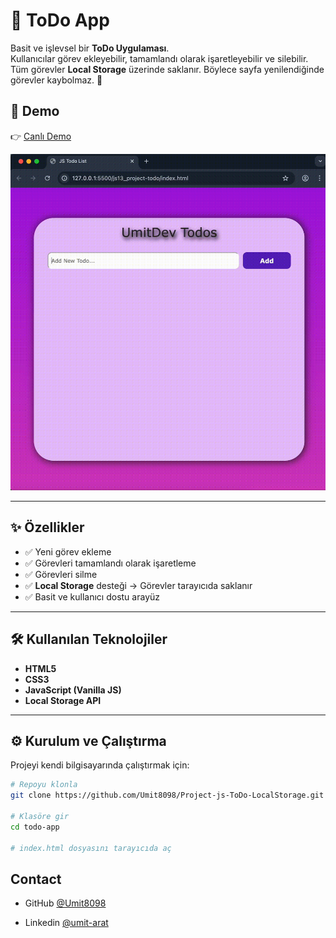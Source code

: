 # 📝 ToDo App

Basit ve işlevsel bir **ToDo Uygulaması**.  
Kullanıcılar görev ekleyebilir, tamamlandı olarak işaretleyebilir ve silebilir.  
Tüm görevler **Local Storage** üzerinde saklanır. Böylece sayfa yenilendiğinde görevler kaybolmaz. 🎉


## 🚀 Demo
👉 [Canlı Demo](https://umit8098.github.io/Project-js-ToDo-LocalStorage/)  


![Uygulama Görseli](./ToDo.gif)  

---

## ✨ Özellikler
- ✅ Yeni görev ekleme  
- ✅ Görevleri tamamlandı olarak işaretleme  
- ✅ Görevleri silme  
- ✅ **Local Storage** desteği  → Görevler tarayıcıda saklanır  
- ✅ Basit ve kullanıcı dostu arayüz  

---

## 🛠 Kullanılan Teknolojiler
- **HTML5**  
- **CSS3**  
- **JavaScript (Vanilla JS)**
- **Local Storage API**   

---

## ⚙️ Kurulum ve Çalıştırma

Projeyi kendi bilgisayarında çalıştırmak için:

```bash
# Repoyu klonla
git clone https://github.com/Umit8098/Project-js-ToDo-LocalStorage.git

# Klasöre gir
cd todo-app

# index.html dosyasını tarayıcıda aç
```

## Contact

<!-- - Website [your-website.com](https://{your-web-site-link}) -->
- GitHub [@Umit8098](https://github.com/Umit8098)

- Linkedin [@umit-arat](https://linkedin.com/in/umit-arat/)
<!-- - Twitter [@your-twitter](https://{twitter.com/your-username}) -->

